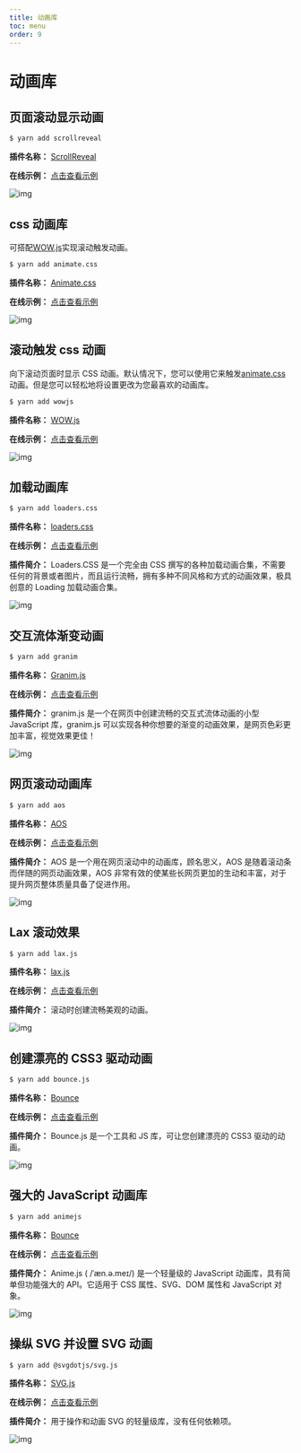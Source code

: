 ```yaml
---
title: 动画库
toc: menu
order: 9
---
```


<BackTop></BackTop>

# 动画库

## 页面滚动显示动画

```bash
$ yarn add scrollreveal
```

**插件名称：** [ScrollReveal](https://www.npmjs.com/package/scrollreveal)

**在线示例：** [点击查看示例](https://scrollrevealjs.org/)

![img](https://cdn.jsdelivr.net/gh/fy996icu/pics/img/scrollreveal.png)

## css 动画库

可搭配[WOW.js](https://www.npmjs.com/package/wowjs)实现滚动触发动画。

```bash
$ yarn add animate.css
```

**插件名称：** [Animate.css](https://www.npmjs.com/package/animate.css)

**在线示例：** [点击查看示例](https://animate.style/)

![img](https://cdn.jsdelivr.net/gh/fy996icu/pics/img/animate.png)

## 滚动触发 css 动画

向下滚动页面时显示 CSS 动画。默认情况下，您可以使用它来触发[animate.css](https://www.npmjs.com/package/animate.css)动画。但是您可以轻松地将设置更改为您最喜欢的动画库。

```bash
$ yarn add wowjs
```

**插件名称：** [WOW.js](https://www.npmjs.com/package/wowjs)

**在线示例：** [点击查看示例](http://www.yongxingren.com/)

![img](https://cdn.jsdelivr.net/gh/fy996icu/pics/img/wowjs.png)

## 加载动画库

```bash
$ yarn add loaders.css
```

**插件名称：** [loaders.css](https://www.npmjs.com/package/loaders.css)

**在线示例：** [点击查看示例](https://connoratherton.com/loaders)

**插件简介：** Loaders.CSS 是一个完全由 CSS 撰写的各种加载动画合集，不需要任何的背景或者图片，而且运行流畅，拥有多种不同风格和方式的动画效果，极具创意的 Loading 加载动画合集。

![img](https://cdn.jsdelivr.net/gh/fy996icu/pics/img/loaders.png)

## 交互流体渐变动画

```bash
$ yarn add granim
```

**插件名称：** [Granim.js](https://www.npmjs.com/package/granim)

**在线示例：** [点击查看示例](https://sarcadass.github.io/granim.js/)

**插件简介：** granim.js 是一个在网页中创建流畅的交互式流体动画的小型 JavaScript 库，granim.js 可以实现各种你想要的渐变的动画效果，是网页色彩更加丰富，视觉效果更佳！

![img](https://cdn.jsdelivr.net/gh/fy996icu/pics/img/granim.png)

## 网页滚动动画库

```bash
$ yarn add aos
```

**插件名称：** [AOS](https://www.npmjs.com/package/aos)

**在线示例：** [点击查看示例](https://michalsnik.github.io/aos/)

**插件简介：** AOS 是一个用在网页滚动中的动画库，顾名思义，AOS 是随着滚动条而伴随的网页动画效果，AOS 非常有效的使某些长网页更加的生动和丰富，对于提升网页整体质量具备了促进作用。

![img](https://cdn.jsdelivr.net/gh/fy996icu/pics/img/aos.png)

## Lax 滚动效果

```bash
$ yarn add lax.js
```

**插件名称：** [lax.js](https://www.npmjs.com/package/lax.js)

**在线示例：** [点击查看示例](https://alexfox.dev/lax.js/)

**插件简介：** 滚动时创建流畅美观的动画。

![img](https://cdn.jsdelivr.net/gh/fy996icu/pics/img/lax.png)

## 创建漂亮的 CSS3 驱动动画

```bash
$ yarn add bounce.js
```

**插件名称：** [Bounce](https://www.npmjs.com/package/bounce.js)

**在线示例：** [点击查看示例](http://bouncejs.com/)

**插件简介：** Bounce.js 是一个工具和 JS 库，可让您创建漂亮的 CSS3 驱动的动画。

![img](https://cdn.jsdelivr.net/gh/fy996icu/pics/img/bounce.png)

## 强大的 JavaScript 动画库

```bash
$ yarn add animejs
```

**插件名称：** [Bounce](https://www.npmjs.com/package/animejs)

**在线示例：** [点击查看示例](https://animejs.com/)

**插件简介：** Anime.js ( /ˈæn.ə.meɪ/) 是一个轻量级的 JavaScript 动画库，具有简单但功能强大的 API。它适用于 CSS 属性、SVG、DOM 属性和 JavaScript 对象。

![img](https://cdn.jsdelivr.net/gh/fy996icu/pics/img/animejs.png)

## 操纵 SVG 并设置 SVG 动画

```bash
$ yarn add @svgdotjs/svg.js
```

**插件名称：** [SVG.js](https://www.npmjs.com/package/@svgdotjs/svg.js)

**在线示例：** [点击查看示例](https://svgjs.dev/docs/3.0/)

**插件简介：** 用于操作和动画 SVG 的轻量级库，没有任何依赖项。

![img](https://cdn.jsdelivr.net/gh/fy996icu/pics/img/svgjs.png)

